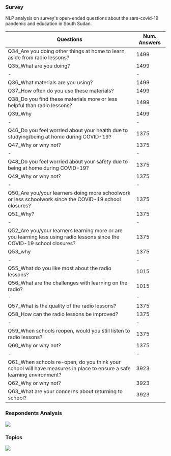 ### Survey

NLP analysis on survey's open-ended questions about the sars-covid-19 pandemic and education in South Sudan.


| Questions | Num. Answers |
| --- | --- |
| Q34_Are you doing other things at home to learn, aside from radio lessons? | 1499 |
| Q35_What are you doing? | 1499 |
| - | - |
| Q36_What materials are you using? | 1499 |
| Q37_How often do you use these materials? | 1499 |
| Q38_Do you find these materials more or less helpful than radio lessons? | 1499 |
| Q39_Why | 1499 |
| - | - |
| Q46_Do you feel worried about your health due to studying/being at home during COVID-19? | 1375 |
| Q47_Why or why not? | 1375 |
| - | - |
| Q48_Do you feel worried about your safety due to being at home during COVID-19? | 1375 |
| Q49_Why or why not? | 1375 |
| - | - |
| Q50_Are you/your learners doing more schoolwork or less schoolwork since the COVID-19 school closures?  | 1375 |
| Q51_Why? | 1375 |
| - | - |
| Q52_Are you/your learners learning more or are you learning less using radio lessons since the COVID-19 school closures? | 1375 |
| Q53_why | 1375 |
| - | - |
| Q55_What do you like most about the radio lessons? | 1015 |
| Q56_What are the challenges with learning on the radio? | 1015 |
| - | - |
| Q57_What is the quality of the radio lessons?  | 1375 |
| Q58_How can the radio lessons be improved? | 1375 |
| - | - |
| Q59_When schools reopen, would you still listen to radio lessons? | 1375 |
| Q60_Why or why not? | 1375 |
| - | - |
| Q61_When schools re-open, do you think your school will have measures in place to ensure a safe learning environment? | 3923 |
| Q62_Why or why not? | 3923 |
| Q63_What are your concerns about returning to school? | 3923 |


### Respondents Analysis


![](https://github.com/guidomitolo/survey/blob/master/cat_basic_var.png)


### Topics

![](https://github.com/guidomitolo/survey/blob/master/plotly/activities.jpg)
